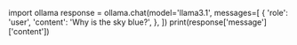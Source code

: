 import ollama
response = ollama.chat(model='llama3.1', messages=[
  {
    'role': 'user',
    'content': 'Why is the sky blue?',
  },
])
print(response['message']['content'])
